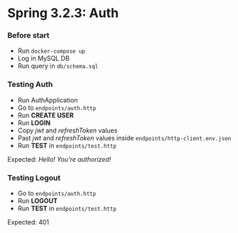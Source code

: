 # Spring 3.2.3: Auth

### Before start

- Run `docker-compose up`
- Log in MySQL DB 
- Run query in `db/schema.sql`

### Testing Auth

- Run AuthApplication
- Go to `endpoints/auth.http`
- Run **CREATE USER**
- Run **LOGIN**
- Copy _jwt_ and _refreshToken_ values
- Past _jwt_ and _refreshToken_ values inside `endpoints/http-client.env.json`
- Run **TEST** in `endpoints/test.http`

Expected: *Hello! You're authorized!*

### Testing Logout
- Go to `endpoints/auth.http`
- Run **LOGOUT**
- Run **TEST** in `endpoints/test.http`

Expected: 401